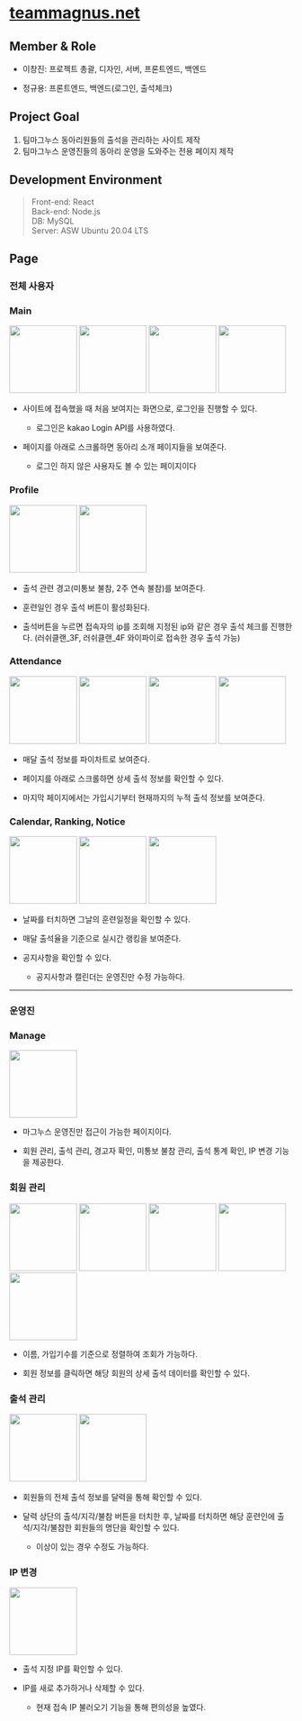 # [teammagnus.net](https://teammagnus.net)
 

## Member & Role
* 이창진: 프로젝트 총괄, 디자인, 서버, 프론트엔드, 백엔드

* 정규용: 프론트엔드, 백엔드(로그인, 출석체크)

## Project Goal
1. 팀마그누스 동아리원들의 출석을 관리하는 사이트 제작
2. 팀마그누스 운영진들의 동아리 운영을 도와주는 전용 페이지 제작

## Development Environment
>Front-end: React<br/>
>Back-end: Node.js<br/>
>DB: MySQL<br/>
>Server: ASW Ubuntu 20.04 LTS

## Page

### 전체 사용자

### Main
<div>
<img width="120px" src="https://user-images.githubusercontent.com/84197474/198031102-0cd39cce-5f1b-4d42-bfb7-58b83e46a69a.png">
<img width="120px" src="https://user-images.githubusercontent.com/84197474/198031438-50fc2b78-8181-4b38-86c8-ec24a448d9a7.png">
<img width="120px" src="https://user-images.githubusercontent.com/84197474/198031538-f8be467c-ee59-4330-a296-f9f1c4a6f7d4.png">
<img width="120px" src="https://user-images.githubusercontent.com/84197474/198031609-81984adb-8a7d-4344-8761-1693a57bbba1.png">
<div>

* 사이트에 접속했을 때 처음 보여지는 화면으로, 로그인을 진행할 수 있다.
	* 로그인은 kakao Login API를 사용하였다.

* 페이지를 아래로 스크롤하면 동아리 소개 페이지들을 보여준다.
	* 로그인 하지 않은 사용자도 볼 수 있는 페이지이다



### Profile
<div>
<img width="120px" src="https://user-images.githubusercontent.com/84197474/198034592-51cf45de-d0d0-4bb8-bb5b-b76d9e544ce0.png">
<img width="120px" src="https://user-images.githubusercontent.com/84197474/198034602-4d717643-33f7-4d32-9ce8-85a6ad59d101.png">
<div>

* 출석 관련 경고(미통보 불참, 2주 연속 불참)를 보여준다.

* 훈련일인 경우 출석 버튼이 활성화된다.

* 출석버튼을 누르면 접속자의 ip를 조회해 지정된 ip와 같은 경우 출석 체크를 진행한다. (러쉬클랜_3F, 러쉬클랜_4F 와이파이로 접속한 경우 출석 가능)



### Attendance
<div>
<img width="120px" src="https://user-images.githubusercontent.com/84197474/198036533-adea3438-b715-4854-918f-74edce7bb398.png">
<img width="120px" src="https://user-images.githubusercontent.com/84197474/198036561-40b48afd-da63-4add-a27a-d74e1a52315c.png">
<img width="120px" src="https://user-images.githubusercontent.com/84197474/198036575-3a1d7acf-2562-43a4-93dc-7b0b6cd04e7f.png">
<img width="120px" src="https://user-images.githubusercontent.com/84197474/198036593-57d7dc73-63dc-4eaa-8ddf-79cc10199c30.png">
<div>

* 매달 출석 정보를 파이차트로 보여준다.

* 페이지를 아래로 스크롤하면 상세 출석 정보를 확인할 수 있다.

* 마지막 페이지에서는 가입시기부터 현재까지의 누적 출석 정보를 보여준다.



### Calendar, Ranking, Notice
<div>
<img width="120px" src="https://user-images.githubusercontent.com/84197474/198037566-35169bd7-3bfd-4c5f-935b-08201eb090ce.png">
<img width="120px" src="https://user-images.githubusercontent.com/84197474/198037878-d5853293-206b-4210-8863-9c17558bc0d4.png">
<img width="120px" src="https://user-images.githubusercontent.com/84197474/198038642-992898fb-49f8-407d-a693-80486e334066.png">
<div>

* 날짜를 터치하면 그날의 훈련일정을 확인할 수 있다.

* 매달 출석율을 기준으로 실시간 랭킹을 보여준다.

* 공지사항을 확인할 수 있다. 
	* 공지사항과 캘린더는 운영진만 수정 가능하다.


---

### 운영진

### Manage
<div>
<img width="120px" src="https://user-images.githubusercontent.com/84197474/198039766-804d9483-700c-4409-99a4-f4f81402478b.png">
<div>

* 마그누스 운영진만 접근이 가능한 페이지이다.

* 회원 관리, 출석 관리, 경고자 확인, 미통보 불참 관리, 출석 통계 확인, IP 변경 기능을 제공한다. 



### 회원 관리
<div>
<img width="120px" src="https://user-images.githubusercontent.com/84197474/198040417-8e497290-968f-443d-afac-c30d0bef29b3.png">
<img width="120px" src="https://user-images.githubusercontent.com/84197474/198041148-ff365379-81c2-434b-a0c1-0030abd1926a.png">
<img width="120px" src="https://user-images.githubusercontent.com/84197474/198040425-7e59db38-fc70-4170-912e-8e41f977c3a2.png">
<img width="120px" src="https://user-images.githubusercontent.com/84197474/198040448-ca9ac886-1671-4a84-ba55-282ec2da536a.png">
<img width="120px" src="https://user-images.githubusercontent.com/84197474/198040666-4b25a57f-6a31-47fa-9d89-237e0cfe63ad.png">
<div>

* 이름, 가입기수를 기준으로 정렬하여 조회가 가능하다.

* 회원 정보를 클릭하면 해당 회원의 상세 출석 데이터를 확인할 수 있다.



### 출석 관리
<div>
<img width="120px" src="https://user-images.githubusercontent.com/84197474/198042127-c2eddd01-7216-453c-ba80-8c27d424c237.png">
<img width="120px" src="https://user-images.githubusercontent.com/84197474/198042137-b5fe66f4-8281-42ec-89ea-39bded9f0495.png">
<div>

* 회원들의 전체 출석 정보를 달력을 통해 확인할 수 있다.

* 달력 상단의 출석/지각/불참 버튼을 터치한 후, 날짜를 터치하면 해당 훈련인에 출석/지각/불참한 회원들의 명단을 확인할 수 있다.
	* 이상이 있는 경우 수정도 가능하다.



### IP 변경
<div>
<img width="120px" src="https://user-images.githubusercontent.com/84197474/198043263-a9ea6319-c92d-4d8e-b68b-b35e69f8b254.png">
<div>

* 출석 지정 IP를 확인할 수 있다. 

* IP를 새로 추가하거나 삭제할 수 있다.
	* 현재 접속 IP 불러오기 기능을 통해 편의성을 높였다.





